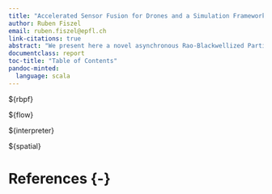 ```yaml
---
title: "Accelerated Sensor Fusion for Drones and a Simulation Framework for Spatial"
author: Ruben Fiszel
email: ruben.fiszel@epfl.ch
link-citations: true
abstract: "We present here a novel asynchronous Rao-Blackwellized Particle Filter for POSE estimation of drones and its implementation on hardware with the spatial language. We also present contributions to the spatial language under the form of development tools."
documentclass: report
toc-title: "Table of Contents"
pandoc-minted:
  language: scala
---
```



${rbpf}


${flow}


${interpreter}


${spatial}

# References {-}

